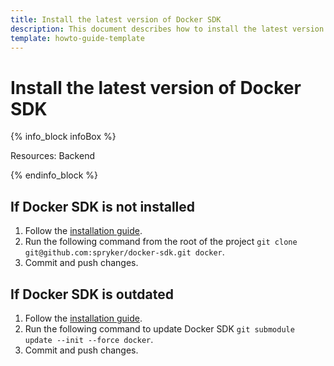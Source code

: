 ```yaml
---
title: Install the latest version of Docker SDK
description: This document describes how to install the latest version of Docker SDK.
template: howto-guide-template
---
```


# Install the latest version of Docker SDK

{% info_block infoBox %}

Resources: Backend

{% endinfo_block %}

## If Docker SDK is not installed

1. Follow the [installation guide](/docs/scos/dev/setup/installing-spryker-with-docker/docker-installation-prerequisites/installing-docker-prerequisites-on-macos.html#system-requirements-for-installing-spryker-with-docker).
2. Run the following command from the root of the project `git clone git@github.com:spryker/docker-sdk.git docker`.
3. Commit and push changes.

## If Docker SDK is outdated

1. Follow the [installation guide](/docs/scos/dev/setup/installing-spryker-with-docker/docker-installation-prerequisites/installing-docker-prerequisites-on-macos.html#system-requirements-for-installing-spryker-with-docker).
2. Run the following command to update Docker SDK `git submodule update --init --force docker`.
3. Commit and push changes.
